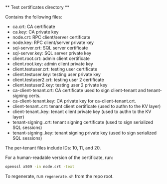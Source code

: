 ** Test certificates directory **

Contains the following files:

* ca.crt: CA certificate
* ca.key: CA private key
* node.crt: RPC client/server certificate
* node.key: RPC client/server private key
* sql-server.crt: SQL server certificate
* sql-server.key: SQL server private key
* client.root.crt: admin client certificate
* client.root.key: admin client private key
* client.testuser.crt: testing user certificate
* client.testuser.key: testing user private key
* client.testuser2.crt: testing user 2 certificate
* client.testuser2.key: testing user 2 private key
* ca-client-tenant.crt: CA certificate used to sign client-tenant and tenant-signing certs.
* ca-client-tenant.key: CA private key for ca-client-tenant.crt.
* client-tenant.<ID>.crt: tenant client certificate (used to authn to the KV layer)
* client-tenant.<ID>.key: tenant client private key (used to authn to the KV layer)
* tenant-signing.<ID>.crt: tenant signing certificate (used to sign serialized SQL sessions)
* tenant-signing.<ID>.key: tenant signing private key (used to sign serialized SQL sessions)

The per-tenant files include IDs: 10, 11, and 20.

For a human-readable version of the certificate, run:
```bash
openssl x509 -in node.crt -text
```

To regenerate, run `regenerate.sh` from the repo root.
